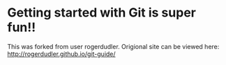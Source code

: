 # Getting started with Git is super fun!!
This was forked from user rogerdudler. Origional site can be viewed here:
http://rogerdudler.github.io/git-guide/
